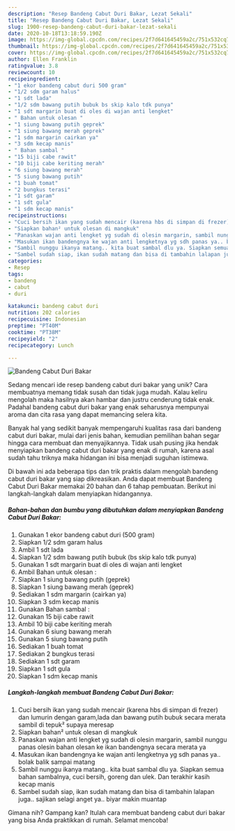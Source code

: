 ```yaml
---
description: "Resep Bandeng Cabut Duri Bakar, Lezat Sekali"
title: "Resep Bandeng Cabut Duri Bakar, Lezat Sekali"
slug: 1900-resep-bandeng-cabut-duri-bakar-lezat-sekali
date: 2020-10-18T13:18:59.190Z
image: https://img-global.cpcdn.com/recipes/2f7d641645459a2c/751x532cq70/bandeng-cabut-duri-bakar-foto-resep-utama.jpg
thumbnail: https://img-global.cpcdn.com/recipes/2f7d641645459a2c/751x532cq70/bandeng-cabut-duri-bakar-foto-resep-utama.jpg
cover: https://img-global.cpcdn.com/recipes/2f7d641645459a2c/751x532cq70/bandeng-cabut-duri-bakar-foto-resep-utama.jpg
author: Ellen Franklin
ratingvalue: 3.8
reviewcount: 10
recipeingredient:
- "1 ekor bandeng cabut duri 500 gram"
- "1/2 sdm garam halus"
- "1 sdt lada"
- "1/2 sdm bawang putih bubuk bs skip kalo tdk punya"
- "1 sdt margarin buat di oles di wajan anti lengket"
- " Bahan untuk olesan "
- "1 siung bawang putih geprek"
- "1 siung bawang merah geprek"
- "1 sdm margarin cairkan ya"
- "3 sdm kecap manis"
- " Bahan sambal "
- "15 biji cabe rawit"
- "10 biji cabe keriting merah"
- "6 siung bawang merah"
- "5 siung bawang putih"
- "1 buah tomat"
- "2 bungkus terasi"
- "1 sdt garam"
- "1 sdt gula"
- "1 sdm kecap manis"
recipeinstructions:
- "Cuci bersih ikan yang sudah mencair (karena hbs di simpan di frezer) dan lumurin dengan garam,lada dan bawang putih bubuk secara merata sambil di tepuk² supaya meresap"
- "Siapkan bahan² untuk olesan di mangkuk"
- "Panaskan wajan anti lengket yg sudah di olesin margarin, sambil nunggu panas olesin bahan olesan ke ikan bandengnya secara merata ya"
- "Masukan ikan bandengnya ke wajan anti lengketnya yg sdh panas ya.. bolak balik sampai matang"
- "Sambil nunggu ikanya matang.. kita buat sambal dlu ya. Siapkan semua bahan sambalnya, cuci bersih, goreng dan ulek. Dan terakhir kasih kecap manis"
- "Sambel sudah siap, ikan sudah matang dan bisa di tambahin lalapan juga.. sajikan selagi anget ya.. biyar makin muantap"
categories:
- Resep
tags:
- bandeng
- cabut
- duri

katakunci: bandeng cabut duri 
nutrition: 202 calories
recipecuisine: Indonesian
preptime: "PT40M"
cooktime: "PT38M"
recipeyield: "2"
recipecategory: Lunch

---
```



![Bandeng Cabut Duri Bakar](https://img-global.cpcdn.com/recipes/2f7d641645459a2c/751x532cq70/bandeng-cabut-duri-bakar-foto-resep-utama.jpg)

Sedang mencari ide resep bandeng cabut duri bakar yang unik? Cara membuatnya memang tidak susah dan tidak juga mudah. Kalau keliru mengolah maka hasilnya akan hambar dan justru cenderung tidak enak. Padahal bandeng cabut duri bakar yang enak seharusnya mempunyai aroma dan cita rasa yang dapat memancing selera kita.



Banyak hal yang sedikit banyak mempengaruhi kualitas rasa dari bandeng cabut duri bakar, mulai dari jenis bahan, kemudian pemilihan bahan segar hingga cara membuat dan menyajikannya. Tidak usah pusing jika hendak menyiapkan bandeng cabut duri bakar yang enak di rumah, karena asal sudah tahu triknya maka hidangan ini bisa menjadi suguhan istimewa.


Di bawah ini ada beberapa tips dan trik praktis dalam mengolah bandeng cabut duri bakar yang siap dikreasikan. Anda dapat membuat Bandeng Cabut Duri Bakar memakai 20 bahan dan 6 tahap pembuatan. Berikut ini langkah-langkah dalam menyiapkan hidangannya.

<!--inarticleads1-->

##### Bahan-bahan dan bumbu yang dibutuhkan dalam menyiapkan Bandeng Cabut Duri Bakar:

1. Gunakan 1 ekor bandeng cabut duri (500 gram)
1. Siapkan 1/2 sdm garam halus
1. Ambil 1 sdt lada
1. Siapkan 1/2 sdm bawang putih bubuk (bs skip kalo tdk punya)
1. Gunakan 1 sdt margarin buat di oles di wajan anti lengket
1. Ambil  Bahan untuk olesan :
1. Siapkan 1 siung bawang putih (geprek)
1. Siapkan 1 siung bawang merah (geprek)
1. Sediakan 1 sdm margarin (cairkan ya)
1. Siapkan 3 sdm kecap manis
1. Gunakan  Bahan sambal :
1. Gunakan 15 biji cabe rawit
1. Ambil 10 biji cabe keriting merah
1. Gunakan 6 siung bawang merah
1. Gunakan 5 siung bawang putih
1. Sediakan 1 buah tomat
1. Sediakan 2 bungkus terasi
1. Sediakan 1 sdt garam
1. Siapkan 1 sdt gula
1. Siapkan 1 sdm kecap manis




<!--inarticleads2-->

##### Langkah-langkah membuat Bandeng Cabut Duri Bakar:

1. Cuci bersih ikan yang sudah mencair (karena hbs di simpan di frezer) dan lumurin dengan garam,lada dan bawang putih bubuk secara merata sambil di tepuk² supaya meresap
1. Siapkan bahan² untuk olesan di mangkuk
1. Panaskan wajan anti lengket yg sudah di olesin margarin, sambil nunggu panas olesin bahan olesan ke ikan bandengnya secara merata ya
1. Masukan ikan bandengnya ke wajan anti lengketnya yg sdh panas ya.. bolak balik sampai matang
1. Sambil nunggu ikanya matang.. kita buat sambal dlu ya. Siapkan semua bahan sambalnya, cuci bersih, goreng dan ulek. Dan terakhir kasih kecap manis
1. Sambel sudah siap, ikan sudah matang dan bisa di tambahin lalapan juga.. sajikan selagi anget ya.. biyar makin muantap




Gimana nih? Gampang kan? Itulah cara membuat bandeng cabut duri bakar yang bisa Anda praktikkan di rumah. Selamat mencoba!
